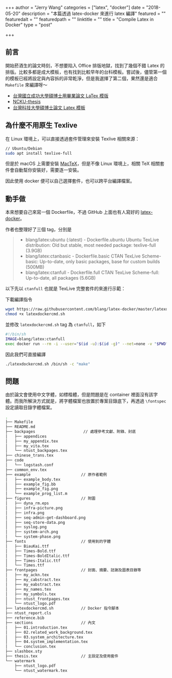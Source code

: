 +++
author = "Jerry Wang"
categories = ["latex", "docker"]
date = "2018-05-20"
description = "本篇透過 latex-docker 來進行 latex 編譯"
featured = ""
featuredalt = ""
featuredpath = ""
linktitle = ""
title = "Compile Latex in Docker"
type = "post"

+++

## 前言

開始菸酒生的論文時刻，不想要陷入 Office 排版地獄，找到了幾個不錯 Latex 的排版。比較多都是成大模板，也有找到比較早年的台科模板。嘗試後，儘管第一個的模板已經將設定與內容拆的非常乾淨，但是我選擇了第二個，果然還是適合 `Makefile` 來編譯呀～

* [台灣國立成功大學碩博士用畢業論文 LaTex 模版](https://github.com/wengan-li/ncku-thesis-template-latex)
* [NCKU-thesis](https://github.com/lycsjm/nckuthesis)
* [台灣科技大學碩博士論文 Latex 模板](https://code.google.com/archive/p/ntust-thesis/)

## 為什麼不用原生 Texlive

在 Linux 環境上，可以直接透過套件管理來安裝 Texlive 相關來源：

```bash
// Ubuntu/Debian
sudo apt install texlive-full
```

但是於 macOS 上需要安裝 [MacTeX](http://www.tug.org/mactex/)，但是不像 Linux 環境上，相關 TeX 相關套件會自動幫你安裝好，需要逐一安裝。

因此使用 docker 便可以自己選擇套件，也可以跨平台編譯檔案。

## 動手做

本來想要自己來寫一個 Dockerfile，不過 GitHub 上面也有人寫好的 [latex-docker](https://github.com/blang/latex-docker)。

作者也整理好了三個 tag，分別是

> * blang/latex:ubuntu (:latest) - Dockerfile.ubuntu Ubuntu TexLive distribution: Old but stable, most needed package: texlive-full (3.9GB)
> * blang/latex:ctanbasic - Dockerfile.basic CTAN TexLive Scheme-basic: Up-to-date, only basic packages, base for custom builds (500MB)
> * blang/latex:ctanfull - Dockerfile.full CTAN TexLive Scheme-full: Up-to-date, all packages (5.6GB)

以下先以 `ctanfull` 也就是 TexLive 完整套件的來進行示範：

下載編譯指令

```bash
wget https://raw.githubusercontent.com/blang/latex-docker/master/latexdockercmd.sh
chmod +x latexdockercmd.sh
```

並修改 `latexdockercmd.sh` tag 為 `ctanfull`，如下

```sh
#!/bin/sh
IMAGE=blang/latex:ctanfull
exec docker run --rm -i --user="$(id -u):$(id -g)" --net=none -v "$PWD":/data "$IMAGE" "$@"
```

因此我們可直接編譯

```bash
./latexdockercmd.sh /bin/sh -c "make"
```

## 問題

由於論文會使用中文字體，如標楷體，但是問題是在 container 裡面沒有該字體。而我所解決方式就是，將字體檔案也放置於專案目錄底下，再透過 `\fontspec` 設定讀取目錄字體檔案。

```bash
.
├── Makefile
├── README.md
├── backpages                     // 處理參考文獻、附錄、封底
│   ├── appendices
│   ├── my_appendix.tex
│   ├── my_vita.tex
│   └── ntust_backpages.tex
├── chinese_trans.tex
├── code
│   └── logstash.conf
├── common_env.tex
├── example                      // 原作者範例
│   ├── example_body.tex
│   ├── example_fig.bb
│   ├── example_fig.png
│   └── example_prog_list.m
├── figures                      // 附圖
│   ├── dyna_rm.eps
│   ├── infra-picture.png
│   ├── infra.png
│   ├── seq-admin-get-dashboard.png
│   ├── seq-store-data.png
│   ├── syslog.png
│   ├── system-arch.png
│   └── system-phase.png
├── fonts                        // 使用到的字體
│   ├── BiauKai.ttf
│   ├── Times-Bold.ttf
│   ├── Times-BoldItalic.ttf
│   ├── Times-Italic.ttf
│   └── Times.ttf
├── frontpages                   // 封面、摘要、誌謝及圖表目錄等
│   ├── my_ackn.tex
│   ├── my_cabstract.tex
│   ├── my_eabstract.tex
│   ├── my_names.tex
│   ├── my_symbols.tex
│   ├── ntust_frontpages.tex
│   └── ntust_logo.pdf
├── latexdockercmd.sh            // Docker 指令腳本
├── ntust_report.cls
├── reference.bib
├── sections                     // 內文
│   ├── 01.introduction.tex
│   ├── 02.related_work_background.tex
│   ├── 03.system_architecture.tex
│   ├── 04.system_implementation.tex
│   └── conclusion.tex
├── slashbox.sty
├── thesis.tex                   // 主設定及使用套件
└── watermark
    ├── ntust_logo.pdf
    └── ntust_watermark.tex
```
